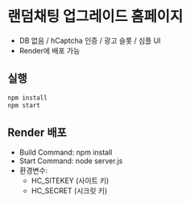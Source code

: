 # 랜덤채팅 업그레이드 홈페이지

- DB 없음 / hCaptcha 인증 / 광고 슬롯 / 심플 UI
- Render에 배포 가능

## 실행
```bash
npm install
npm start
```

## Render 배포
- Build Command: npm install
- Start Command: node server.js
- 환경변수:
  - HC_SITEKEY (사이트 키)
  - HC_SECRET (시크릿 키)